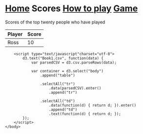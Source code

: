 <html>
<h1> <a href="https://hydra19.github.io/Hydra19.github.io/README.md">Home</a> Scores <a href="https://hydra19.github.io/Hydra19.github.io/HowToPlay.md">How to play</a> <a href="https://hydra19.github.io/Hydra19.github.io/Game.md">Game</a> </h1>

Scores of the top twenty people who have played

|Player|Score|
|------|-----|
|Ross  | 10  |

<body>
        <!-- <script src="http://d3js.org/d3.v3.min.js"></script> -->
        <script src="d3.min.js?v=3.2.8"></script>

        <script type="text/javascript"charset="utf-8">
            d3.text("Book1.csv", function(data) {
                var parsedCSV = d3.csv.parseRows(data);

                var container = d3.select("body")
                    .append("table")

                    .selectAll("tr")
                        .data(parsedCSV).enter()
                        .append("tr")

                    .selectAll("td")
                        .data(function(d) { return d; }).enter()
                        .append("td")
                        .text(function(d) { return d; });
            });
        </script>
    </body>
</html>
